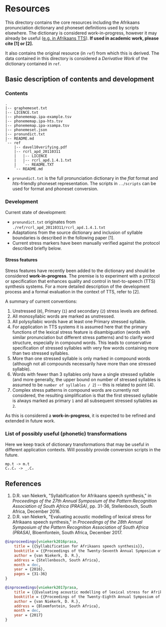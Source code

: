 Resources
=========

This directory contains the core resources including the Afrikaans pronunciation dictionary and phoneset definitions used by scripts elsewhere. The dictionary is considered work-in-progress, however it may already be useful ([e.g. in Afrikaans TTS](https://github.com/NWU-MuST/ttslab2_afr_lwazi2_build)). __If used in academic work, please cite [1] or [2].__

It also contains the original resource (in `ref`) from which this is derived. The data contained in this directory is considered a *Derivative Work* of the dictionary contained in `ref`.


Basic description of contents and development
---------------------------------------------

### Contents

```
.
|-- graphemeset.txt
|-- LICENCE.txt
|-- phonememap.ipa-example.tsv
|-- phonememap.ipa-hts.tsv
|-- phonememap.ipa-xsampa.tsv
|-- phonemeset.json
|-- pronundict.txt
|-- README.md
`-- ref
    |-- davel10verifying.pdf
    |-- rcrl_apd_20110311
    |   |-- LICENCE
    |   |-- rcrl_apd.1.4.1.txt
    |   `-- README.TXT
    `-- README.md
```

- `pronundict.txt` is the full pronunciation dictionary in the *flat* format and *hts*-friendly phoneset representation. The scripts in `../scripts` can be used for format and phoneset conversion.


### Development

Current state of development:
 - `pronundict.txt` originates from `./ref/rcrl_apd_20110311/rcrl_apd.1.4.1.txt`
 - Adaptations from the source dictionary and inclusion of syllable boundaries is described in the following paper [1].
 - Current stress markers have been manually verified against the protocol described briefly below.

#### Stress features

Stress features have recently been added to the dictionary and should be considered __work-in-progress__. The premise is to experiment with a protocol or specification that enhances quality and control in text-to-speech (TTS) synthesis systems. For a more detailed description of the development process and a formal evaluation in the context of TTS, refer to [2].

A summary of current conventions:

1. Unstressed (`0`), Primary (`1`) and secondary (`2`) stress levels are defined.
2. All monosyllabic words are marked as unstressed.
3. All polysyllabic words have at least one Primary stressed syllable.
4. For application in TTS systems it is assumed here that the primary functions of the lexical stress feature is disambiguation (words with similar pronunciation but different stress patterns) and to clarify word structure, especially in compound words. This leads to conservative specification of stressed syllables with very few words containing more than two stressed syllables. 
5. More than one stressed syllable is only marked in compound words (although not all compounds necessarily have more than one stressed syllable).
6. Words with fewer than 3 syllables only have a single stressed syllable (and more generally, the upper bound on number of stressed syllables is assumed to be `number of syllables / 2`) -- this is related to point (4).
7. Complex stress patterns in compound words are currently not considered, the resulting simplification is that the first stressed syllable is always marked as primary `1` and all subsequent stressed syllables as `2`.
 
As this is considered a __work-in-progress__, it is expected to be refined and extended in future work.

### List of possibly useful (phonetic) transformations

Here we keep track of dictionary transformations that may be useful in different application contexts. Will possibly provide conversion scripts in the future.

```
mp.t -> m.t
Cₓ.Cₓ -> _.Cₓ
```

References
----------

 1. D.R. van Niekerk, "Syllabification for Afrikaans speech synthesis," in _Proceedings of the 27th Annual Symposium of the Pattern Recognition Association of South Africa (PRASA)_, pp. 31-36, Stellenbosch, South Africa, December 2016.
 2. D.R. van Niekerk, "Evaluating acoustic modelling of lexical stress for Afrikaans speech synthesis," in _Proceedings of the 28th Annual Symposium of the Pattern Recognition Association of South Africa (PRASA)_, Bloemfontein, South Africa, December 2017.

```bibtex
@inproceedings{vniekerk2016prasa,
	title = {{Syllabification for Afrikaans speech synthesis}},
	booktitle = {{Proceedings of the Twenty-Seventh Annual Symposium of the Pattern Recognition Association of South Africa (PRASA)}},
	author = {van Niekerk, D. R.},
	address = {Stellenbosch, South Africa},
	month = dec,
	year = {2016},
	pages = {31-36}
}

@inproceedings{vniekerk2017prasa,
	title = {{Evaluating acoustic modelling of lexical stress for Afrikaans speech synthesis}},
	booktitle = {{Proceedings of the Twenty-Eighth Annual Symposium of the Pattern Recognition Association of South Africa (PRASA)}},
	author = {van Niekerk, D. R.},
	address = {Bloemfontein, South Africa},
	month = dec,
	year = {2017}
}
```
